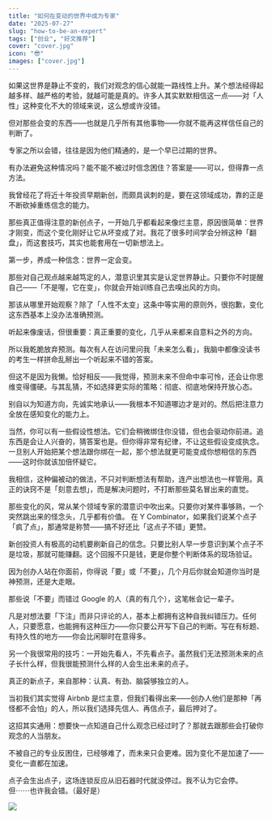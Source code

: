```yaml
---
title: "如何在变动的世界中成为专家"
date: "2025-07-27"
slug: "how-to-be-an-expert"
tags: ["创业", "好文推荐"]
cover: "cover.jpg"
icon: "😎"
images: ["cover.jpg"]
---
```

如果这世界是静止不变的，我们对观念的信心就能一路线性上升。某个想法经得起越多样、越严格的考验，就越可能是真的。许多人其实默默相信这一点——对「人性」这种变化不大的领域来说，这么想或许没错。



但对那些会变的东西——也就是几乎所有其他事物——你就不能再这样信任自己的判断了。



专家之所以会错，往往是因为他们精通的，是一个早已过期的世界。



有办法避免这种情况吗？能不能不被过时信念困住？答案是——可以，但得靠一点方法。



我曾经花了将近十年投资早期新创，而颇具讽刺的是，要在这领域成功，靠的正是不断砍掉重练信念的能力。



那些真正值得注意的新创点子，一开始几乎都看起来像烂主意，原因很简单：世界才刚变，而这个变化刚好让它从坏变成了对。我花了很多时间学会分辨这种「翻盘」，而这套技巧，其实也能套用在一切新想法上。



第一步，养成一种信念：世界一定会变。



那些对自己观点越来越笃定的人，潜意识里其实是认定世界静止。只要你不时提醒自己——「不是喔，它在变」，你就会开始训练自己去嗅出风的方向。



那该从哪里开始观察？除了「人性不太变」这条中等实用的原则外，很抱歉，变化这东西基本上没办法准确预测。



听起来像废话，但很重要：真正重要的变化，几乎从来都来自意料之外的方向。



所以我乾脆放弃预测。每次有人在访问里问我「未来怎么看」，我脑中都像没读书的考生一样拼命乱掰出一个听起来不错的答案。



但这不是因为我懒。恰好相反——我觉得，预测未来不但命中率可怜，还会让你思维变得僵硬。与其乱猜，不如选择更实际的策略：彻底、彻底地保持开放心态。



别自以为知道方向，先诚实地承认——我根本不知道哪边才是对的。然后把注意力全放在感知变化的能力上。



当然，你可以有一些假设性想法。它们会稍微绑住你没错，但也会驱动你前进。追东西是会让人兴奋的，猜答案也是。但你得非常有纪律，不让这些假设变成执念。
一旦别人开始把某个想法跟你绑在一起，那个想法就更可能变成你想相信的东西——这时你就该加倍怀疑它。



我相信，这种偏被动的做法，不只对判断想法有帮助，连产出想法也一样管用。真正的诀窍不是「刻意去想」，而是解决问题时，不打断那些莫名冒出来的直觉。



那些变化的风，常从某个领域专家的潜意识中吹出来。只要你对某件事够熟，一个突然跳出来的怪念头，几乎都有价值。
在 Y Combinator，如果我们说某个点子「疯了点」，那通常是称赞——搞不好还比「这点子不错」更赞。



新创投资人有极高的动机要刷新自己的信念。只要比别人早一步意识到某个点子不是垃圾，那就可能赚翻。这个回报不只是钱，更是你整个判断体系的现场验证。



因为创办人站在你面前，你得说「要」或「不要」，几个月后你就会知道你当时是神预测，还是大走眼。



那些说「不要」而错过 Google 的人（真的有几个），这笔帐会记一辈子。



凡是对想法要「下注」而非只评论的人，基本上都拥有这种自我纠错压力。任何人，只要愿意，也能拥有这种压力——你只要公开写下自己的判断。写在有标题、有持久性的地方——你会比闲聊时在意得多。



另一个我很常用的技巧：一开始先看人，不先看点子。虽然我们无法预测未来的点子长什么样，但我很能预测什么样的人会生出未来的点子。



真正的新点子，来自那种：认真、有劲、脑袋够独立的人。



当初我们其实觉得 Airbnb 是烂主意，但我们看得出来——创办人他们是那种「再怪都不会怕」的人，所以我们选择先信人、再信点子，最后押对了。



这招其实通用：想要快一点知道自己什么观念已经过时了？那就去跟那些会打破你观念的人当朋友。



不被自己的专业反困住，已经够难了，而未来只会更难。因为变化不是加速了——变化一直都在加速。



点子会生出点子，这场连锁反应从旧石器时代就没停过。我不认为它会停。
但⋯⋯也许我会错。（最好是）




![](https://prod-files-secure.s3.us-west-2.amazonaws.com/112d0858-5090-4d34-a606-b75eb8d65fd2/46476355-9cf3-4e99-9b7a-3531bc426380/1000202064.png?X-Amz-Algorithm=AWS4-HMAC-SHA256&X-Amz-Content-Sha256=UNSIGNED-PAYLOAD&X-Amz-Credential=ASIAZI2LB466QSZMCJ5P%2F20251010%2Fus-west-2%2Fs3%2Faws4_request&X-Amz-Date=20251010T231139Z&X-Amz-Expires=3600&X-Amz-Security-Token=IQoJb3JpZ2luX2VjEF8aCXVzLXdlc3QtMiJGMEQCIFstkL4U6NAR6NqDJ%2BtT5GpRfUX4tj9TzlXTefxLCY7uAiBr8zDNiVcmd8lFMYtFmFGqMgH9cfjpx3YHjInFs5bYaCqIBAj4%2F%2F%2F%2F%2F%2F%2F%2F%2F%2F8BEAAaDDYzNzQyMzE4MzgwNSIMe%2BbC7oR2t3Fob8NrKtwDI0%2FEKKcgYhskhoReNXaK%2F6LGFotiMabVgC%2BkvM32nLuYkmoZtgQNFyrQ2T8XbNc%2BVBSNTb2K4mr2lK5KU3yeKrsKo6RaPlJa1CQZiMSuDmaNk1QT%2BCPHSE7wKHfS%2FImG%2B%2FXQwkMi0MOT4wb%2B%2BR8IBZcNCgyzcCrKWI9lMVfMuklk9rJBKJrHnhtZkHpVuNxSTWTbPFx5WEE7qR%2BxanRy17lkIqePy24xsuNxz%2Bh3k50s5RQJ2OKbVfTJKCj0%2FiRM%2FY8EClYmqX2oFRbFLeUsDeod6Vg%2B7t%2Fc%2BEkduRRaaMjX1JGjIirGQFK6uW0eNFjNK8oRa2%2FPzznOmjLGWW%2F7vJQMICnmOU6ipt9oTWa7y0GHoOh41NvzKKUhAvIbZWqhC%2B8JR8uXrkAQChgtjAt76fryl%2Bq1XhyW1%2FgDzTso%2BSwzzAjCE%2BzC4RcKWyAYlFSI6opEBi1uL0gD9AFb7vSW3mPrFxyDBt8dEbJs2Dfoxw039ZlG7U5jgLd%2BonzZK4liOLAjec55kVk8yniRFAcVJiukeNMfZyTKZjkW%2F36hQvoUyePSf2uLj%2FTJSTVSXqMtzU6Y5WMBc86e0VAaCsCm9My0yz%2Bcnt5wkWIo7MSeMS7n5qtjiZshLxkOhYEwtp%2BmxwY6pgHdPjk7qCoL0VVu4aJWlhUxTsyAJlgNGi5sMnx2uP3WL6ehAKHm%2BpLT6KGk6tSjHOi1pxtWxePZ54ZQoBz3E447v0J5ihXOrRzPEhYEKESJ8T0fZsN1n5qh%2BLK%2FpiaeoBraliDMUA9L9Px55bUk6IYeEgdCuu5IQJE%2FOaGUUOfZyWJKmqfCgBdsZfzfZJEbcyYrdfqPQiOz46ytClU%2BQXz8VSadPJ%2F4&X-Amz-Signature=70ded0d776c8f7f2d898184a43b9d1ad0bf31847977c95f0e33cb33003dbad82&X-Amz-SignedHeaders=host&x-amz-checksum-mode=ENABLED&x-id=GetObject)


